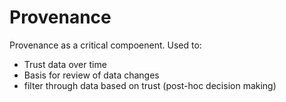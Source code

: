 # Provenance

Provenance as a critical compoenent.
Used to:
- Trust data over time
- Basis for review of data changes
- filter through data based on trust (post-hoc decision making)
